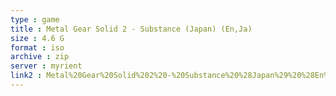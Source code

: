 ```yaml
---
type : game
title : Metal Gear Solid 2 - Substance (Japan) (En,Ja)
size : 4.6 G
format : iso
archive : zip
server : myrient
link2 : Metal%20Gear%20Solid%202%20-%20Substance%20%28Japan%29%20%28En%2CJa%29
---
```


